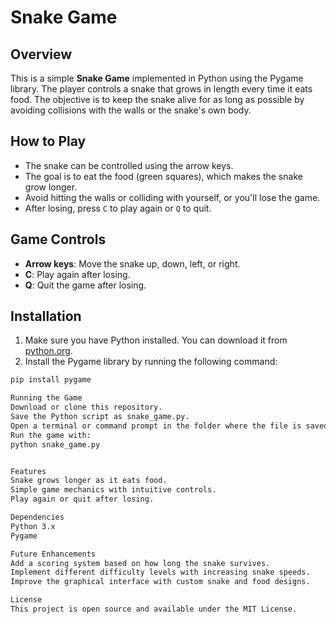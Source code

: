 # Snake Game

## Overview

This is a simple **Snake Game** implemented in Python using the Pygame library. The player controls a snake that grows in length every time it eats food. The objective is to keep the snake alive for as long as possible by avoiding collisions with the walls or the snake's own body.

## How to Play

- The snake can be controlled using the arrow keys.
- The goal is to eat the food (green squares), which makes the snake grow longer.
- Avoid hitting the walls or colliding with yourself, or you'll lose the game.
- After losing, press `C` to play again or `Q` to quit.

## Game Controls

- **Arrow keys**: Move the snake up, down, left, or right.
- **C**: Play again after losing.
- **Q**: Quit the game after losing.

## Installation

1. Make sure you have Python installed. You can download it from [python.org](https://www.python.org/).
2. Install the Pygame library by running the following command:

```bash
pip install pygame

Running the Game
Download or clone this repository.
Save the Python script as snake_game.py.
Open a terminal or command prompt in the folder where the file is saved.
Run the game with:
python snake_game.py


Features
Snake grows longer as it eats food.
Simple game mechanics with intuitive controls.
Play again or quit after losing.

Dependencies
Python 3.x
Pygame

Future Enhancements
Add a scoring system based on how long the snake survives.
Implement different difficulty levels with increasing snake speeds.
Improve the graphical interface with custom snake and food designs.

License
This project is open source and available under the MIT License.